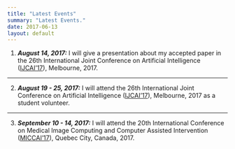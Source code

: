 ```yaml
---
title: "Latest Events"
summary: "Latest Events."
date: 2017-06-13
layout: default
---
```



1. **_August 14, 2017:_** I will give a presentation about my accepted paper in the 26th International Joint Conference on Artificial Intelligence ([IJCAI’17](https://ijcai-17.org/)), Melbourne, 2017.
  
---
  
2. **_August 19 - 25, 2017:_** I will attend the 26th International Joint Conference on Artificial Intelligence ([IJCAI’17](https://ijcai-17.org/)), Melbourne, 2017 as a student volunteer.
  
---
   
3. **_September 10 - 14, 2017:_** I will attend the 20th International Conference on Medical Image Computing and Computer Assisted Intervention ([MICCAI’17](http://www.miccai2017.org/)), Quebec City, Canada, 2017.
